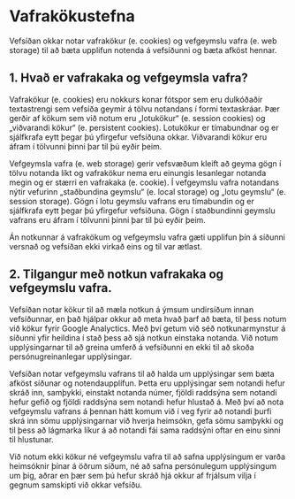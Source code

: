 # Vafrakökustefna
Vefsíðan okkar notar vafrakökur (e. cookies) og vefgeymslu vafra (e. web storage) til að bæta upplifun notenda á vefsíðunni og bæta afköst hennar.

## 1. Hvað er vafrakaka og vefgeymsla vafra?

Vafrakökur (e. cookies) eru nokkurs konar fótspor sem eru dulkóðaðir textastrengi sem vefsíða geymir á tölvu notandans í formi textaskráar. Þær gerðir af kökum sem við notum eru „lotukökur“ (e. session cookies) og „viðvarandi kökur“ (e. persistent cookies). Lotukökur er tímabundnar og er sjálfkrafa eytt þegar þú yfirgefur vefsíðuna okkar. Viðvarandi kökur eru áfram í tölvunni þinni þar til þú eyðir þeim. 

Vefgeymsla vafra (e. web storage) gerir vefsvæðum kleift að geyma gögn í tölvu notanda líkt og vafrakökur nema eru einungis lesanlegar notanda megin og er stærri en vafrakaka (e. cookie). Í vefgeymslu vafra notandans nýtir vefurinn „staðbundina geymslu“ (e. local storage) og „lotu geymslu“ (e. session storage). Gögn í lotu geymslu vafrans eru tímabundin og er sjálfkrafa eytt þegar þú yfirgefur vefsíðuna. Gögn í staðbundinni geymslu vafrans eru áfram í tölvunni þinni þar til þú eyðir þeim. 

Án notkunnar á vafrakökum og vefgeymslu vafra gæti upplifun þín á síðunni versnað og vefsíðan ekki virkað eins og til var ætlast.

## 2. Tilgangur með notkun vafrakaka og vefgeymslu vafra.
Vefsíðan notar kökur til að mæla notkun á ýmsum undirsíðum innan vefsíðunnar, en það hjálpar okkur að meta hvað þarf að bæta, til þess notum við kökur fyrir Google Analyctics. Með því getum við séð notkunarmynstur á síðunni yfir heildina í stað þess að sjá notkun einstaka notanda. Við notum upplýsingarnar til að greina umferð á vefsíðunni en ekki til að skoða persónugreinanlegar upplýsingar.

Vefsíðan notar vefgeymslu vafrans til að halda um upplýsingar sem bæta afköst síðunar og notendaupplifun. Þetta eru upplýsingar sem notandi hefur skráð inn, samþykki, einstakt notanda númer, fjöldi raddsýna sem notandi hefur gefið og fjöldi raddsýna sem notandi hefur hlustað á. Með því að nota vefgeymslu vafrans á þennan hátt komum við í veg fyrir að notandi þurfi skrá inn sömu upplýsingarnar við hverja heimsókn, gefa sömu samþykki og til þess að lágmarka líkur á að notandi fái sama raddsýni oftar en einu sinni til hlustunar.

Við notum ekki kökur né vefgeymslu vafra til að safna upplýsingum er varða heimsóknir þínar á öðrum síðum, né að safna persónulegum upplýsingum um þig, aðrar en þær sem þú hefur skráð hjá okkur af frjálsum vilja í gegnum samskipti við okkar vefsíðu.
